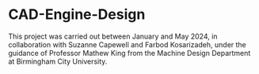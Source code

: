 # CAD-Engine-Design
This project was carried out between January and May 2024, in collaboration with Suzanne Capewell and Farbod Kosarizadeh, under the guidance of Professor Mathew King from the Machine Design Department at Birmingham City University.
